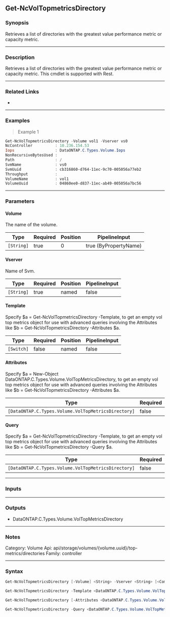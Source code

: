 Get-NcVolTopmetricsDirectory
----------------------------

### Synopsis
Retrieves a list of directories with the greatest value performance metric or capacity metric.

---

### Description

Retrieves a list of directories with the greatest value performance metric or capacity metric. This cmdlet is supported with Rest.

---

### Related Links
* 

---

### Examples
> Example 1

```PowerShell
Get-NcVolTopmetricsDirectory -Volume vol1 -Vserver vs0
NcController          : 10.236.154.53
Iops                  : DataONTAP.C.Types.Volume.Iops
NonRecursiveBytesUsed :
Path                  : /
SvmName               : vs0
SvmUuid               : cb316860-d764-11ec-9c70-005056a77eb2
Throughput            :
VolumeName            : vol1
VolumeUuid            : 04860ee0-d837-11ec-ab49-005056a7bc56

```

---

### Parameters
#### **Volume**
The name of the volume.

|Type      |Required|Position|PipelineInput        |
|----------|--------|--------|---------------------|
|`[String]`|true    |0       |true (ByPropertyName)|

#### **Vserver**
Name of Svm.

|Type      |Required|Position|PipelineInput|
|----------|--------|--------|-------------|
|`[String]`|true    |named   |false        |

#### **Template**
Specify $a = Get-NcVolTopmetricsDirectory -Template, to get an empty vol top metrics object for use with advanced queries involving the Attributes like $b = Get-NcVolTopmetricsDirectory -Attributes $a.

|Type      |Required|Position|PipelineInput|
|----------|--------|--------|-------------|
|`[Switch]`|false   |named   |false        |

#### **Attributes**
Specify $a = New-Object DataONTAP.C.Types.Volume.VolTopMetricsDirectory, to get an empty vol top metrics object for use with advanced queries involving the Attributes like $b = Get-NcVolTopmetricsDirectory -Attributes $a.

|Type                                               |Required|Position|PipelineInput|
|---------------------------------------------------|--------|--------|-------------|
|`[DataONTAP.C.Types.Volume.VolTopMetricsDirectory]`|false   |named   |false        |

#### **Query**
Specify $a = Get-NcVolTopmetricsDirectory -Template, to get an empty vol top metrics object for use with advanced queries involving the Attributes like $b = Get-NcVolTopmetricsDirectory -Query $a.

|Type                                               |Required|Position|PipelineInput|
|---------------------------------------------------|--------|--------|-------------|
|`[DataONTAP.C.Types.Volume.VolTopMetricsDirectory]`|false   |named   |false        |

---

### Inputs

---

### Outputs
* DataONTAP.C.Types.Volume.VolTopMetricsDirectory

---

### Notes
Category: Volume
Api: api/storage/volumes/{volume.uuid}/top-metrics/directories
Family: controller

---

### Syntax
```PowerShell
Get-NcVolTopmetricsDirectory [-Volume] <String> -Vserver <String> [<CommonParameters>]
```
```PowerShell
Get-NcVolTopmetricsDirectory -Template <DataONTAP.C.Types.Volume.VolTopMetricsDirectory> [<CommonParameters>]
```
```PowerShell
Get-NcVolTopmetricsDirectory [-Attributes <DataONTAP.C.Types.Volume.VolTopMetricsDirectory>] [<CommonParameters>]
```
```PowerShell
Get-NcVolTopmetricsDirectory -Query <DataONTAP.C.Types.Volume.VolTopMetricsDirectory> [<CommonParameters>]
```
